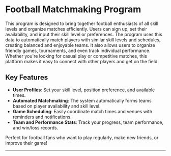 # Football Matchmaking Program

This program is designed to bring together football enthusiasts of all skill levels and organize matches efficiently. Users can sign up, set their availability, and input their skill level or preferences. The program uses this data to automatically match players with similar skill levels and schedules, creating balanced and enjoyable teams. It also allows users to organize friendly games, tournaments, and even track individual performance. Whether you're looking for casual play or competitive matches, this platform makes it easy to connect with other players and get on the field.

## Key Features
- **User Profiles**: Set your skill level, position preference, and available times.
- **Automated Matchmaking**: The system automatically forms teams based on player availability and skill level.
- **Game Scheduling**: Easily coordinate match times and venues with reminders and notifications.
- **Team and Performance Stats**: Track your progress, team performance, and win/loss records.

Perfect for football fans who want to play regularly, make new friends, or improve their game!

---

